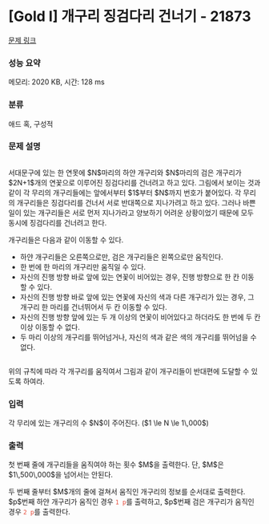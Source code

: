 # [Gold I] 개구리 징검다리 건너기 - 21873 

[문제 링크](https://www.acmicpc.net/problem/21873) 

### 성능 요약

메모리: 2020 KB, 시간: 128 ms

### 분류

애드 혹, 구성적

### 문제 설명

<p style="text-align: center;"><img alt="" src=""></p>

<p>서대문구에 있는 한 연못에 $N$마리의 하얀 개구리와 $N$마리의 검은 개구리가 $2N+1$개의 연꽃으로 이루어진 징검다리를 건너려고 하고 있다. 그림에서 보이는 것과 같이 각 무리의 개구리들에는 앞에서부터 $1$부터 $N$까지 번호가 붙어있다. 각 무리의 개구리들은 징검다리를 건너서 서로 반대쪽으로 지나가려고 하고 있다. 그러나 바쁜 일이 있는 개구리들은 서로 먼저 지나가라고 양보하기 어려운 상황이었기 때문에 모두 동시에 징검다리를 건너려고 한다.</p>

<p>개구리들은 다음과 같이 이동할 수 있다.</p>

<ul>
	<li>하얀 개구리들은 오른쪽으로만, 검은 개구리들은 왼쪽으로만 움직인다.</li>
	<li>한 번에 한 마리의 개구리만 움직일 수 있다.</li>
	<li>자신의 진행 방향 바로 앞에 있는 연꽃이 비어있는 경우, 진행 방향으로 한 칸 이동할 수 있다.</li>
	<li>자신의 진행 방향 바로 앞에 있는 연꽃에 자신의 색과 다른 개구리가 있는 경우, 그 개구리 한 마리를 건너뛰어서 두 칸 이동할 수 있다.</li>
	<li>자신의 진행 방향 앞에 있는 두 개 이상의 연꽃이 비어있다고 하더라도 한 번에 두 칸 이상 이동할 수 없다.</li>
	<li>두 마리 이상의 개구리를 뛰어넘거나, 자신의 색과 같은 색의 개구리를 뛰어넘을 수 없다.</li>
</ul>

<p style="text-align: center;"><img alt="" src=""></p>

<p>위의 규칙에 따라 각 개구리를 움직여서 그림과 같이 개구리들이 반대편에 도달할 수 있도록 하여라.</p>

### 입력 

 <p>각 무리에 있는 개구리의 수 $N$이 주어진다. ($1 \le N \le 1\,000$)</p>

### 출력 

 <p>첫 번째 줄에 개구리들을 움직여야 하는 횟수 $M$을 출력한다. 단, $M$은 $1\,500\,000$을 넘어서는 안된다.</p>

<p>두 번째 줄부터 $M$개의 줄에 걸쳐서 움직인 개구리의 정보를 순서대로 출력한다. $p$번째 하얀 개구리가 움직인 경우 <code><span style="color:#e74c3c;">1 p</span></code>를 출력하고, $p$번째 검은 개구리가 움직인 경우 <span style="color:#e74c3c;"><code>2 p</code></span>를 출력한다.</p>

